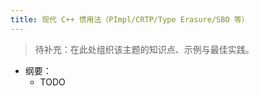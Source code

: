 ```yaml
---
title: 现代 C++ 惯用法（PImpl/CRTP/Type Erasure/SBO 等）
---
```


> 待补充：在此处组织该主题的知识点、示例与最佳实践。

- 纲要：
  - TODO
